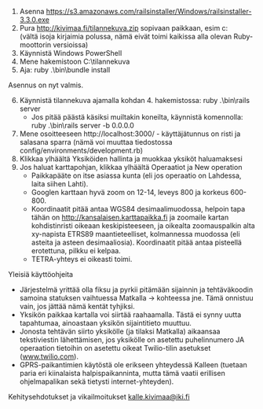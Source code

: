 ﻿1. Asenna https://s3.amazonaws.com/railsinstaller/Windows/railsinstaller-3.3.0.exe
2. Pura http://kivimaa.fi/tilannekuva.zip sopivaan paikkaan, esim c:\
   (vältä isoja kirjaimia polussa, nämä eivät toimi kaikissa alla olevan Ruby-moottorin
   versioissa)
3. Käynnistä Windows PowerShell
4. Mene hakemistoon C:\tilannekuva
5. Aja: ruby .\bin\bundle install

Asennus on nyt valmis.

6. Käynnistä tilannekuva ajamalla kohdan 4. hakemistossa: ruby .\bin\rails server
   - Jos pitää päästä käsiksi muiltakin koneilta, käynnistä komennolla: ruby .\bin\rails server -b 0.0.0.0
7. Mene osoitteeseen http://localhost:3000/ - käyttäjätunnus on risti ja salasana sparra
   (nämä voi muuttaa tiedostossa config/environments/development.rb)
8. Klikkaa ylhäältä Yksiköiden hallinta ja muokkaa yksiköt haluamaksesi
9. Jos haluat karttapohjan, klikkaa ylhäältä Operaatiot ja New operation 
   - Paikkapääte on itse asiassa kunta (eli jos operaatio on Lahdessa, laita siihen Lahti).
   - Googlen karttaan hyvä zoom on 12-14, leveys 800 ja korkeus 600-800.
   - Koordinaatit pitää antaa WGS84 desimaalimuodossa, helpoin tapa tähän on
     http://kansalaisen.karttapaikka.fi ja zoomaile kartan kohdistinristi oikeaan
     keskipisteeseen, ja oikealta zoomauspalkin alta xy-napista ETRS89 maantieteelliset,
     kolmannessa muodossa (eli asteita ja asteen desimaaliosia). Koordinaatit pitää antaa
     pisteellä erotettuna, pilkku ei kelpaa.
   - TETRA-yhteys ei oikeasti toimi.

Yleisiä käyttöohjeita
- Järjestelmä yrittää olla fiksu ja pyrkii pitämään sijainnin ja tehtäväkoodin
  samoina statuksen vaihtuessa Matkalla -> kohteessa jne. Tämä onnistuu vain,
  jos jättää nämä kentät tyhjiksi.
- Yksikön paikkaa kartalla voi siirtää raahaamalla. Tästä ei synny uutta tapahtumaa,
  ainoastaan yksikön sijaintitieto muuttuu.
- Jonosta tehtävän siirto yksikölle (ja tilaksi Matkalla) aikaansaa tekstiviestin
  lähettämisen, jos yksikölle on asetettu puhelinnumero JA operaation tietoihin
  on asetettu oikeat Twilio-tilin asetukset (www.twilio.com).
- GPRS-paikantimien käytöstä ole erikseen yhteydessä Kalleen (tuetaan paria eri
  kiinalaista halpispaikanninta, mutta tämä vaatii erillisen ohjelmapalikan sekä
  tietysti internet-yhteyden).

Kehitysehdotukset ja vikailmoitukset kalle.kivimaa@iki.fi



